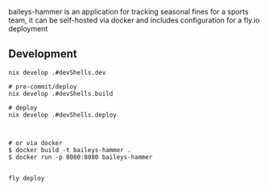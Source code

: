 baileys-hammer is an application for tracking seasonal fines for a sports team, it can be self-hosted via docker and includes configuration for a fly.io deployment



## Development
```
nix develop .#devShells.dev

# pre-commit/deploy
nix develop .#devShells.build

# deploy
nix develop .#devShells.deploy



# or via docker
$ docker build -t baileys-hammer .
$ docker run -p 8080:8080 baileys-hammer


fly deploy
```





